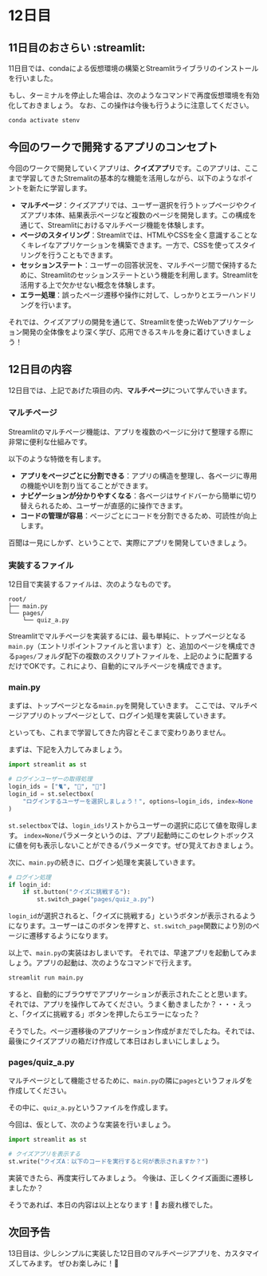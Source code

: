 # 12日目

## 11日目のおさらい :streamlit:
11日目では、condaによる仮想環境の構築とStreamlitライブラリのインストールを行いました。

もし、ターミナルを停止した場合は、次のようなコマンドで再度仮想環境を有効化しておきましょう。
なお、この操作は今後も行うように注意してください。

```sh
conda activate stenv
```

## 今回のワークで開発するアプリのコンセプト
今回のワークで開発していくアプリは、**クイズアプリ**です。このアプリは、ここまで学習してきたStremalitの基本的な機能を活用しながら、以下のようなポイントを新たに学習します。

- **マルチページ**：クイズアプリでは、ユーザー選択を行うトップページやクイズアプリ本体、結果表示ページなど複数のページを開発します。この構成を通じて、Streamlitにおけるマルチページ機能を体験します。
- **ページのスタイリング**：Streamlitでは、HTMLやCSSを全く意識することなくキレイなアプリケーションを構築できます。一方で、CSSを使ってスタイリングを行うこともできます。
- **セッションステート**：ユーザーの回答状況を、マルチページ間で保持するために、Streamlitのセッションステートという機能を利用します。Streamlitを活用する上で欠かせない概念を体験します。
- **エラー処理**：誤ったページ遷移や操作に対して、しっかりとエラーハンドリングを行います。

それでは、クイズアプリの開発を通じて、Streamlitを使ったWebアプリケーション開発の全体像をより深く学び、応用できるスキルを身に着けていきましょう！

## 12日目の内容
12日目では、上記であげた項目の内、**マルチページ**について学んでいきます。

### マルチページ

Streamlitのマルチページ機能は、アプリを複数のページに分けて整理する際に非常に便利な仕組みです。

以下のような特徴を有します。

- **アプリをページごとに分割できる**：アプリの構造を整理し、各ページに専用の機能やUIを割り当てることができます。
- **ナビゲーションが分かりやすくなる**：各ページはサイドバーから簡単に切り替えられるため、ユーザーが直感的に操作できます。
- **コードの管理が容易**：ページごとにコードを分割できるため、可読性が向上します。

百聞は一見にしかず、ということで、実際にアプリを開発していきましょう。

### 実装するファイル
12日目で実装するファイルは、次のようなものです。
```
root/
├── main.py
└── pages/
    └── quiz_a.py
```

Streamlitでマルチページを実装するには、最も単純に、トップページとなる`main.py`（エントリポイントファイルと言います）と、追加のページを構成できる`pages/`フォルダ配下の複数のスクリプトファイルを、上記のように配置するだけでOKです。これにより、自動的にマルチページを構成できます。


### main.py
まずは、トップページとなる`main.py`を開発していきます。
ここでは、マルチページアプリのトップページとして、ログイン処理を実装していきます。

といっても、これまで学習してきた内容とそこまで変わりありません。

まずは、下記を入力してみましょう。
```py:main.py
import streamlit as st

# ログインユーザーの取得処理
login_ids = ["🐈️", "🐋", "🐍"]
login_id = st.selectbox(
    "ログインするユーザーを選択しましょう！", options=login_ids, index=None
)
```

`st.selectbox`では、`login_ids`リストからユーザーの選択に応じて値を取得します。
`index=None`パラメータというのは、アプリ起動時にこのセレクトボックスに値を何も表示しないことができるパラメータです。ぜひ覚えておきましょう。


次に、`main.py`の続きに、ログイン処理を実装していきます。
```py:main.py
# ログイン処理
if login_id:
    if st.button("クイズに挑戦する"):
        st.switch_page("pages/quiz_a.py")
```

`login_id`が選択されると、「クイズに挑戦する」というボタンが表示されるようになります。ユーザーはこのボタンを押すと、`st.switch_page`関数により別のページに遷移するようになります。

以上で、`main.py`の実装はおしまいです。
それでは、早速アプリを起動してみましょう。アプリの起動は、次のようなコマンドで行えます。
```sh
streamlit run main.py
```

すると、自動的にブラウザでアプリケーションが表示されたことと思います。
それでは、アプリを操作してみてください。うまく動きましたか？・・・えっと、「クイズに挑戦する」ボタンを押したらエラーになった？

そうでした。ページ遷移後のアプリケーション作成がまだでしたね。それでは、最後にクイズアプリの箱だけ作成して本日はおしまいにしましょう。

### pages/quiz_a.py
マルチページとして機能させるために、`main.py`の隣に`pages`というフォルダを作成してください。

その中に、`quiz_a.py`というファイルを作成します。

今回は、仮として、次のような実装を行いましょう。

```py:pages/quiz_a.py
import streamlit as st

# クイズアプリを表示する
st.write("クイズA：以下のコードを実行すると何が表示されますか？")
```

実装できたら、再度実行してみましょう。
今後は、正しくクイズ画面に遷移しましたか？

そうであれば、本日の内容は以上となります！🎉
お疲れ様でした。

## 次回予告
13日目は、少しシンプルに実装した12日目のマルチページアプリを、カスタマイズしてみます。
ぜひお楽しみに！:santa: